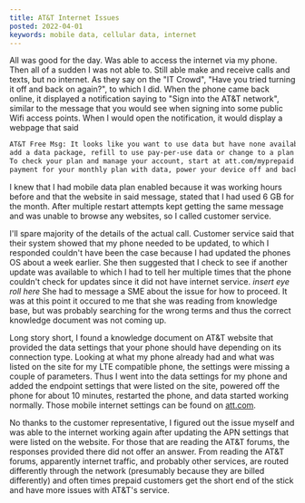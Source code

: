 ```yaml
---
title: AT&T Internet Issues
posted: 2022-04-01
keywords: mobile data, cellular data, internet
---
```


All was good for the day. Was able to access the internet via my phone. Then all of a sudden
I was not able to. Still able make and receive calls and texts, but no internet. As they 
say on the "IT Crowd", "Have you tried turning it off and back on again?", to which I did.
When the phone came back online, it displayed a notification saying to 
"Sign into the AT&T network", similar to the message that you would see when signing into 
some public Wifi access points. When I would open the notification, it would display 
a webpage that said 

```txt
AT&T Free Msg: It looks like you want to use data but have none available. You may need to 
add a data package, refill to use pay-per-use data or change to a plan that supports data. 
To check your plan and manage your account, start at att.com/myprepaid. If you just made a 
payment for your monthly plan with data, power your device off and back on, then try again.
```

I knew that I had mobile data plan enabled because it was working hours before and that
the website in said message, stated that I had used 6 GB for the month. 
After multiple restart attempts kept getting the same message and was unable to 
browse any websites, so I called customer service. 

I'll spare majority of the details of the actual call. Customer service said that their 
system showed that my phone needed to be updated,
to which I responded couldn't have been the case because I had updated the phones OS about a week earlier. 
She then suggested that I 
check to see if another update was available to which I had to tell her multiple times 
that the phone couldn't check for updates since it did not have internet service.
*insert eye roll here*
She had to message a SME about the issue for how to proceed. It was at this point 
it occured to me that she was reading from knowledge base, but was probably searching for the 
wrong terms and thus the correct knowledge document was not coming up. 

Long story short, I found a knowledge document on AT&T website that provided the data settings
that your phone should have depending on its connection type. Looking at what my phone already 
had and what was listed on the site for my LTE compatible phone, the settings were missing 
a couple of parameters. Thus I went into the data settings for my phone and added the 
endpoint settings that were listed on the site, powered off the phone for about 10 minutes, 
restarted the phone, and data started working normally. 
Those mobile internet settings can be found on 
<a href="https://www.att.com/support/article/wireless/KM1062162/" target="_blank">att.com</a>.

No thanks to the customer representative, I figured out the issue myself and was able 
to the internet working again after updating the APN settings that were listed on the website.
For those that are reading the AT&T forums, the responses
provided there did not offer an answer. From reading the AT&T forums, apparently internet
traffic, and probably other services, are routed differently through the network
(presumably because they are billed differently) and often times prepaid customers get the 
short end of the stick and have more issues with AT&T's service. 
